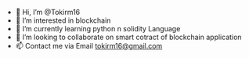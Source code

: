 - 👋 Hi, I’m @Tokirm16
- 👀 I’m interested in blockchain
- 🌱 I’m currently learning python n solidity Language
- 💞️ I’m looking to collaborate on smart cotract of blockchain application
- 📫 Contact me via Email tokirm16@gmail.com
